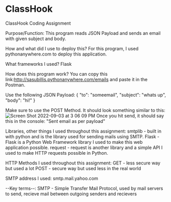 # ClassHook
ClassHook Coding Assignment

Purpose/Function:
This program reads JSON Payload and sends an email with given subject and body.

How and what did I use to deploy this?
For this program, I used pythonanywhere.com to deploy this application. 

What frameworks I used?
Flask

How does this program work?
You can copy this link:http://sasubillis.pythonanywhere.com/emails and paste it in the Postman.

Use the following JSON Payload:
{
    "to": "someemail",
    "subject": "whats up",
    "body": "hi!"
}

Make sure to use the POST Method. It should look something similar to this: 
![Screen Shot 2022-09-03 at 3 06 09 PM](https://user-images.githubusercontent.com/68266855/188289006-697b391d-a3bf-4ced-99bc-23dcd5e8f033.png)
Once you hit send, it should say this in the console: "Sent email as per payload"


Libraries, other things I used throughout this assignment:
smtplib - built in with python and is the library used for sending mails using SMTP.
Flask - Flask is a Python Web Framework library I used to make this web application possible. 
request - request is another library and a simple API I used to make HTTP requests possible in Python. 

HTTP Methods I used throughout this assignment:
GET - less secure way but used a lot
POST - secure way but used less in the real world


SMTP address I used:
smtp.mail.yahoo.com




--Key terms--:
SMTP - Simple Transfer Mail Protocol, used by mail servers to send, recieve mail between outgoing senders and recievers

